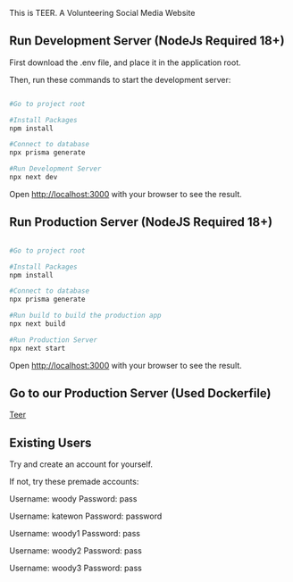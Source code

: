 This is TEER. A Volunteering Social Media Website

## Run Development Server (NodeJs Required 18+)

First download the .env file, and place it in the application root. 

Then, run these commands to start the development server:

```bash

#Go to project root

#Install Packages
npm install

#Connect to database
npx prisma generate

#Run Development Server
npx next dev

```

Open [http://localhost:3000](http://localhost:3000) with your browser to see the result.


## Run Production Server (NodeJS Required 18+)
```bash

#Go to project root

#Install Packages
npm install

#Connect to database
npx prisma generate

#Run build to build the production app
npx next build

#Run Production Server
npx next start

```

Open [http://localhost:3000](http://localhost:3000) with your browser to see the result.


## Go to our Production Server (Used Dockerfile)

[Teer](https://equinoxapps.co.uk) 


## Existing Users

Try and create an account for yourself.

If not, try these premade accounts:

Username: woody
Password: pass

Username: katewon
Password: password

Username: woody1
Password: pass

Username: woody2
Password: pass

Username: woody3
Password: pass

